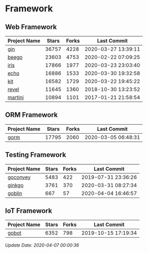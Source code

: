 # Framework

## Web Framework

| Project Name | Stars | Forks | Last Commit |
| ------------ | ----- | ----- | ----------- |
| [gin](https://github.com/gin-gonic/gin) | 36757 | 4228 | 2020-03-27 13:39:11 |
| [beego](https://github.com/astaxie/beego) | 23603 | 4753 | 2020-02-22 07:09:25 |
| [iris](https://github.com/kataras/iris) | 17866 | 1977 | 2020-03-23 23:03:40 |
| [echo](https://github.com/labstack/echo) | 16886 | 1533 | 2020-03-30 19:32:58 |
| [kit](https://github.com/go-kit/kit) | 16582 | 1729 | 2020-03-22 19:45:22 |
| [revel](https://github.com/revel/revel) | 11645 | 1360 | 2018-10-30 13:23:52 |
| [martini](https://github.com/go-martini/martini) | 10894 | 1101 | 2017-01-21 21:58:54 |

## ORM Framework

| Project Name | Stars | Forks | Last Commit |
| ------------ | ----- | ----- | ----------- |
| [gorm](https://github.com/jinzhu/gorm) | 17795 | 2060 | 2020-03-05 06:48:31 |

## Testing Framework

| Project Name | Stars | Forks | Last Commit |
| ------------ | ----- | ----- | ----------- |
| [goconvey](https://github.com/smartystreets/goconvey) | 5483 | 422 | 2019-07-31 23:36:26 |
| [ginkgo](https://github.com/onsi/ginkgo) | 3761 | 370 | 2020-03-31 08:27:34 |
| [goblin](https://github.com/franela/goblin) | 667 | 57 | 2020-04-04 16:46:57 |

## IoT Framework

| Project Name | Stars | Forks | Last Commit |
| ------------ | ----- | ----- | ----------- |
| [gobot](https://github.com/hybridgroup/gobot) | 6352 | 798 | 2019-10-15 17:19:34 |

*Update Date: 2020-04-07 00:00:36*